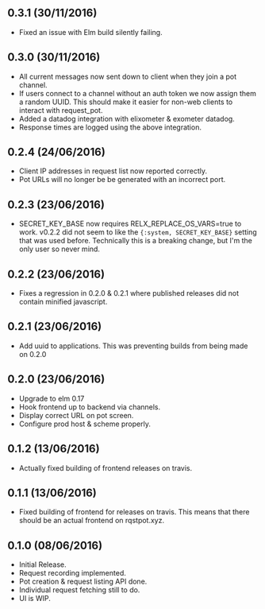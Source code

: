 0.3.1 (30/11/2016)
---

- Fixed an issue with Elm build silently failing.

0.3.0 (30/11/2016)
---

- All current messages now sent down to client when they join a pot channel.
- If users connect to a channel without an auth token we now assign them a
  random UUID. This should make it easier for non-web clients to interact with
  request_pot.
- Added a datadog integration with elixometer & exometer datadog.
- Response times are logged using the above integration.

0.2.4 (24/06/2016)
---

- Client IP addresses in request list now reported correctly.
- Pot URLs will no longer be be generated with an incorrect port.

0.2.3 (23/06/2016)
---

- SECRET_KEY_BASE now requires RELX_REPLACE_OS_VARS=true to work.  v0.2.2
  did not seem to like the `{:system, SECRET_KEY_BASE}` setting that was used
  before.
  Technically this is a breaking change, but I'm the only user so never mind.

0.2.2 (23/06/2016)
---

- Fixes a regression in 0.2.0 & 0.2.1 where published releases did not contain
  minified javascript.

0.2.1 (23/06/2016)
---

- Add uuid to applications.  This was preventing builds from being made on
  0.2.0

0.2.0 (23/06/2016)
---

- Upgrade to elm 0.17
- Hook frontend up to backend via channels.
- Display correct URL on pot screen.
- Configure prod host & scheme properly.

0.1.2 (13/06/2016)
---

- Actually fixed building of frontend releases on travis.

0.1.1 (13/06/2016)
---

- Fixed building of frontend for releases on travis.  This means that there
  should be an actual frontend on rqstpot.xyz.

0.1.0 (08/06/2016)
---

- Initial Release.
- Request recording implemented.
- Pot creation & request listing API done.
- Individual request fetching still to do.
- UI is WIP.
